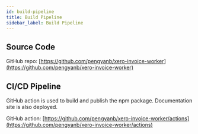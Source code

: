 ```yaml
---
id: build-pipeline
title: Build Pipeline
sidebar_label: Build Pipeline
---
```


## Source Code

GitHub repo: [https://github.com/pengyanb/xero-invoice-worker](https://github.com/pengyanb/xero-invoice-worker)

## CI/CD Pipeline

GitHub action is used to build and publish the npm package. Documentation site is also deployed.

GitHub action: [https://github.com/pengyanb/xero-invoice-worker/actions](https://github.com/pengyanb/xero-invoice-worker/actions)